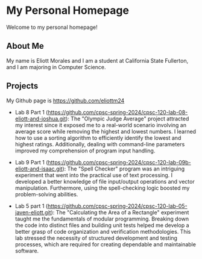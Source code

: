 # My Personal Homepage

Welcome to my personal homepage!

## About Me

My name is Eliott Morales and I am a student at California State Fullerton, and I am majoring in Computer Science.

## Projects

My Github page is https://github.com/eliottm24

* Lab 8 Part 1 (https://github.com/cpsc-spring-2024/cpsc-120-lab-08-eliott-and-joshua.git): The "Olympic Judge Average" project attracted my interest since it exposed me to a real-world scenario involving an average score while removing the highest and lowest numbers. I learned how to use a sorting algorithm to efficiently identify the lowest and highest ratings. Additionally, dealing with command-line parameters improved my comprehension of program input handling.

* Lab 9 Part 1 (https://github.com/cpsc-spring-2024/cpsc-120-lab-09b-eliott-and-isaac.git): The "Spell Checker" program was an intriguing experiment that went into the practical use of text processing. I developed a better knowledge of file input/output operations and vector manipulation. Furthermore, using the spell-checking logic boosted my problem-solving abilities.

- Lab 5 part 1 (https://github.com/cpsc-spring-2024/cpsc-120-lab-05-javen-eliott.git): The "Calculating the Area of a Rectangle" experiment taught me the fundamentals of modular programming. Breaking down the code into distinct files and building unit tests helped me develop a better grasp of code organization and verification methodologies. This lab stressed the necessity of structured development and testing processes, which are required for creating dependable and maintainable software.
